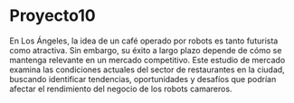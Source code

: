 # Proyecto10

En Los Ángeles, la idea de un café operado por robots es tanto futurista como atractiva. Sin embargo, su éxito a largo plazo depende de cómo se mantenga relevante en un mercado competitivo. Este estudio de mercado examina las condiciones actuales del sector de restaurantes en la ciudad, buscando identificar tendencias, oportunidades y desafíos que podrían afectar el rendimiento del negocio de los robots camareros.
